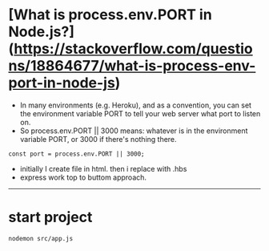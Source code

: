 # [What is process.env.PORT in Node.js?] (https://stackoverflow.com/questions/18864677/what-is-process-env-port-in-node-js)

- In many environments (e.g. Heroku), and as a convention, you can set the environment variable PORT to tell your web server what port to listen on.
- So process.env.PORT || 3000 means: whatever is in the environment variable PORT, or 3000 if there's nothing there.

```
const port = process.env.PORT || 3000;
```

- initially I create file in html. then i replace with .hbs
- express work top to buttom approach.

---

# start project

```
nodemon src/app.js
```
